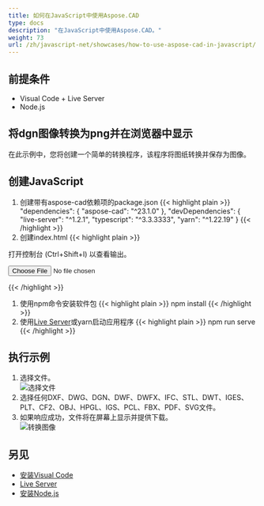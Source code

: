```yaml
---
title: 如何在JavaScript中使用Aspose.CAD
type: docs
description: "在JavaScript中使用Aspose.CAD。"
weight: 73
url: /zh/javascript-net/showcases/how-to-use-aspose-cad-in-javascript/
---
```


## 前提条件
- Visual Code + Live Server
- Node.js

## 将dgn图像转换为png并在浏览器中显示

在此示例中，您将创建一个简单的转换程序，该程序将图纸转换并保存为图像。

## 创建JavaScript

1. 创建带有aspose-cad依赖项的package.json
{{< highlight plain >}}
"dependencies": {
    "aspose-cad": "^23.1.0"
  },
 "devDependencies": {
    "live-server": "^1.2.1",
    "typescript": "^3.3.3333",
    "yarn": "^1.22.19"
  }
{{< /highlight >}}
1. 创建index.html
{{< highlight plain >}}
<!DOCTYPE html>
打开控制台 (Ctrl+Shift+I) 以查看输出。

<script src="./node_modules/aspose-cad/dotnet.js"></script>
<script type="module" src="./node_modules/aspose-cad/es2015/index-js.js"></script>

<body>
	<input id="file" type="file">
	<img id="image" />
</body>

<script>
window.onload = async function () {
	document.querySelector('input').addEventListener('change', function() {
      var reader = new FileReader();
      reader.onload = function() {
      
          var arrayBuffer = this.result;
          var array = new Uint8Array(arrayBuffer);
          
		  //获取文件格式
		  fileFormat = Aspose.CAD.Image.getFileFormat(array);
          console.log(fileFormat);
		  
		  // 加载
		  file = Aspose.CAD.Image.load(array);
          console.log(file);
		  
		  // 保存
		  exportedFilePromise = Aspose.CAD.Image.save(array, new Aspose.CAD.PngOptions());
		  exportedFilePromise.then(exportedFile => {
			console.log(exportedFile);
			
			var urlCreator = window.URL || window.webkitURL;
			var blob = new Blob([exportedFile], { type: 'application/octet-stream' });
            var imageUrl = urlCreator.createObjectURL(blob);
            document.querySelector("#image").src = imageUrl;
		  });
      }
	  
      reader.readAsArrayBuffer(this.files[0]);
    }, 
	false);
};
</script>
{{< /highlight >}}

1. 使用npm命令安装软件包
{{< highlight plain >}}
npm install
{{< /highlight >}}
1. 使用[Live Server](https://marketplace.visualstudio.com/items?itemName=ritwickdey.LiveServer/)或yarn启动应用程序
{{< highlight plain >}}
npm run serve
{{< /highlight >}}

## 执行示例

1. 选择文件。<br>
![选择文件](/cad/_assets/javascript-net/javascript-net/choose-file.png)<br>
1. 选择任何DXF、DWG、DGN、DWF、DWFX、IFC、STL、DWT、IGES、PLT、CF2、OBJ、HPGL、IGS、PCL、FBX、PDF、SVG文件。
1. 如果响应成功，文件将在屏幕上显示并提供下载。<br>
![转换图像](/cad/_assets/javascript-net/javascript-net/convert-image.png)<br>
## 另见

- [安装Visual Code](https://code.visualstudio.com/)
- [Live Server](https://marketplace.visualstudio.com/items?itemName=ritwickdey.LiveServer/)
- [安装Node.js](https://nodejs.org/en/)
